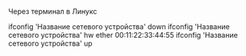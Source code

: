 Через терминал в Линукс

ifconfig 'Название сетевого устройства' down
ifconfig 'Название сетевого устройства' hw ether 00:11:22:33:44:55
ifconfig 'Название сетевого устройства' up

